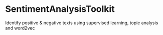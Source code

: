 # SentimentAnalysisToolkit
Identify positive &amp; negative texts using supervised learning, topic analysis and word2vec
